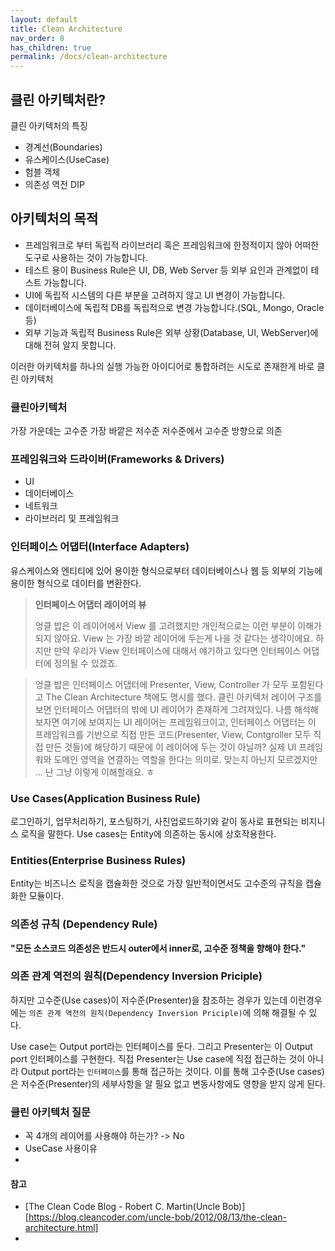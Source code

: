 ```yaml
---
layout: default
title: Clean Architecture
nav_order: 8
has_children: true
permalink: /docs/clean-architecture
---
```


## 클린 아키텍처란?

클린 아키텍처의 특징

- 경계선(Boundaries)
- 유스케이스(UseCase)
- 험블 객체
- 의존성 역전 DIP



## 아키텍처의 목적

- 프레임워크로 부터 독립적
  라이브러리 혹은 프레임워크에 한정적이지 않아 어떠한 도구로 사용하는 것이 가능합니다.
- 테스트 용이
  Business Rule은 UI, DB, Web Server 등 외부 요인과 관계없이 테스트 가능합니다.
- UI에 독립적
  시스템의 다른 부분을 고려하지 않고 UI 변경이 가능합니다.
- 데이터베이스에 독립적
  DB를 독립적으로 변경 가능합니다.(SQL, Mongo, Oracle 등)
- 외부 기능과 독립적
  Business Rule은 외부 상황(Database, UI, WebServer)에 대해 전혀 알지 못합니다. 

이러한 아키텍처를 하나의 실행 가능한 아이디어로 통합하려는 시도로 존재한게 바로 클린 아키텍처

### 클린아키텍처

가장 가운데는 고수준 가장 바깥은 저수준 저수준에서 고수준 방향으로 의존



### 프레임워크와 드라이버(Frameworks & Drivers)

- UI
- 데이터베이스
- 네트워크
- 라이브러리 및 프레임워크

### 인터페이스 어댑터(Interface Adapters)

유스케이스와 엔티티에 있어 용이한 형식으로부터 데이터베이스나 웹 등 외부의 기능에 용이한 형식으로 데이터를 변환한다. 

> **인터페이스 어댑터 레이어의 뷰**
>
> 엉클 밥은 이 레이어에서 View 를 고려했지만 개인적으로는 이런 부분이 이해가 되지 않아요. View 는 가장 바깥 레이어에 두는게 나을 것 같다는 생각이에요. 하지만 만약 우리가 View 인터페이스에 대해서 얘기하고 있다면 인터페이스 어댑터에 정의될 수 있겠죠.

> 엉클 밥은 인터페이스 어댑터에 Presenter, View, Controller 가 모두 포함된다고 The Clean Architecture 책에도 명시를 했다. 클린 아키텍처 레이어 구조를 보면 인터페이스 어댑터의 밖에 UI 레이어가 존재하게 그려져있다. 나름 해석해 보자면 여기에 보여지는 UI 레이어는 프레임워크이고, 인터페이스 어댑터는 이 프레임워크를 기반으로 직접 만든 코드(Presenter, View, Contgroller 모두 직접 만든 것들)에 해당하기 때문에 이 레이어에 두는 것이 아닐까? 실제 UI 프레임워와 도메인 영역을 연결하는 역할을 한다는 의미로. 맞는지 아닌지 모르겠지만 … 난 그냥 이렇게 이해할래요. ㅎ



### Use Cases(Application Business Rule)

로그인하기, 업무처리하기, 포스팅하기, 사진업로드하기와 같이 동사로 표현되는 비지니스 로직을 말한다. Use cases는 Entity에 의존하는 동시에 상호작용한다.



### Entities(Enterprise Business Rules)

Entity는 비즈니스 로직을 캡슐화한 것으로 가장 일반적이면서도 고수준의 규칙을 캡슐화한 모듈이다.



### 의존성 규칙 (Dependency Rule)

**"모든 소스코드 의존성은 반드시 outer에서 inner로, 고수준 정책을 향해야 한다."**

### 의존 관계 역전의 원칙(Dependency Inversion Priciple)

하지만 고수준(Use cases)이 저수준(Presenter)을 참조하는 경우가 있는데 이런경우에는 `의존 관계 역전의 원칙(Dependency Inversion Priciple)`에 의해 해결될 수 있다.

Use case는 Output port라는 인터페이스를 둔다. 그리고 Presenter는 이 Output port 인터페이스를 구현한다. 직접 Presenter는 Use case에 직접 접근하는 것이 아니라 Output port라는 `인터페이스`를 통해 접근하는 것이다.
이를 통해 고수준(Use cases)은 저수준(Presenter)의 세부사항을 알 필요 없고 변동사항에도 영향을 받지 않게 된다.



### 클린 아키텍처 질문

- 꼭 4개의 레이어를 사용해야 하는가? -> No
- UseCase 사용이유
- 



#### 참고

- [The Clean Code Blog - Robert C. Martin(Uncle Bob)][https://blog.cleancoder.com/uncle-bob/2012/08/13/the-clean-architecture.html]
- 

